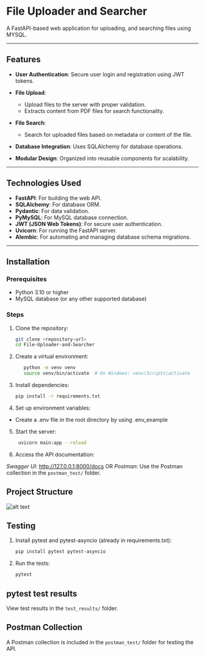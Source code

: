 # File Uploader and Searcher

A FastAPI-based web application for uploading, and searching files using MYSQL. 

---

## Features

- **User Authentication**: Secure user login and registration using JWT tokens.
- **File Upload**: 
   - Upload files to the server with proper validation.
   - Extracts content from PDF files for search functionality.
- **File Search**: 
   - Search for uploaded files based on metadata or content of the file.
   
- **Database Integration**: Uses SQLAlchemy for database operations.
- **Modular Design**: Organized into reusable components for scalability.


---

## Technologies Used

- **FastAPI**: For building the web API.
- **SQLAlchemy**: For database ORM.
- **Pydantic**: For data validation.
- **PyMySQL**: For MySQL database connection.
- **JWT (JSON Web Tokens)**: For secure user authentication.
- **Uvicorn**: For running the FastAPI server.
- **Alembic**: For automating and managing database schema migrations.
---

## Installation

### Prerequisites
- Python 3.10 or higher
- MySQL database (or any other supported database)

### Steps
1. Clone the repository:
   ```bash
   git clone <repository-url>
   cd File-Uploader-and-Searcher
2. Create a virtual environment:
   ```bash
      python -m venv venv
      source venv/bin/activate  # On Windows: venv\Scripts\activate
3. Install dependencies:
   ```bash
   pip install -r requirements.txt
4. Set up environment variables:

- Create a .env file in the root directory by using .env_example

5. Start the server:
   ```bash
    uvicorn main:app --reload

6. Access the API documentation:

*Swagger UI*: http://127.0.0.1:8000/docs
OR 
*Postman*: Use the Postman collection in the `postman_test/` folder.

## Project Structure
![alt text](image2.png)


## Testing
1. Install pytest and pytest-asyncio (already in requirements.txt):
    ```bash
    pip install pytest pytest-asyncio

2. Run the tests:
    ```bash
    pytest

## pytest test results
View test results in the `test_results/` folder.

## Postman Collection

A Postman collection is included in the `postman_test/` folder for testing the API.
